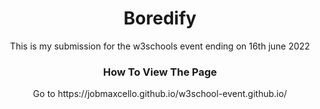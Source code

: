 <h1 align="center">Boredify</h1>
<p align="center">
  This is my submission for the w3schools event ending on 16th june 2022
  <br>
</p>

<h3 align="center">How To View The Page</h3>
<p align="center">Go to https://jobmaxcello.github.io/w3school-event.github.io/</p>

